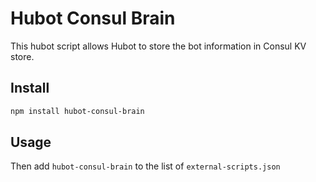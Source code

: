 # Hubot Consul Brain

This hubot script allows Hubot to store the bot information in Consul KV store.

## Install
```bash
npm install hubot-consul-brain
```

## Usage
Then add `hubot-consul-brain` to the list of `external-scripts.json`
